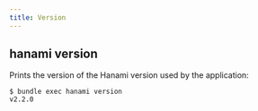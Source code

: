 ```yaml
---
title: Version
---
```


## hanami version

Prints the version of the Hanami version used by the application:

```shell
$ bundle exec hanami version
v2.2.0
```
